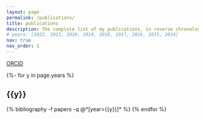 ```yaml
---
layout: page
permalink: /publications/
title: publications
description: The complete list of my publications, in reverse chronological order
# years: [2022, 2021, 2020, 2019, 2018, 2017, 2016, 2015, 2014]
nav: true
nav_order: 1
---
```


[ORCID](https://orcid.org/0000-0001-8211-8608)

<div class="publications">

{%- for y in page.years %}
  <h2 class="year">{{y}}</h2>
  {% bibliography -f papers -q @*[year={{y}}]* %}
{% endfor %}

</div>
